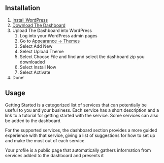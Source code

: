 Installation
------------

1. [Install WordPress](http://codex.wordpress.org/Installing_WordPress)
2. [Download The Dashboard](https://github.com/ktg/dashboard/archive/master.zip)
3. Upload The Dashboard into WordPress
   1. Log into your WordPress admin pages
   2. Go to [Appearance → Themes](http://codex.wordpress.org/Appearance_Themes_Screen)
   3. Select Add New
   4. Select Upload Theme
   5. Select Choose File and find and select the dashboard zip you downloaded
   6. Select Install Now
   7. Select Activate
4. Done!

Usage
-----

Getting Started is a categorized list of services that can potentially be useful to you and your business. Each service 
has a short description and a link to a tutorial for getting started with the service. Some services can also be added 
to the dashboard.
 
For the supported services, the dashboard section provides a more guided experience with that service, giving a list of
suggestions for how to set up and make the most out of each service. 

Your profile is a public page that automatically gathers information from services added to the dashboard and presents
it
